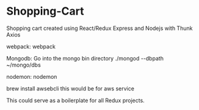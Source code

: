 # Shopping-Cart
Shopping cart created using React/Redux Express and Nodejs with Thunk Axios


webpack:
webpack

Mongodb:
Go into the mongo bin directory
./mongod --dbpath ~/mongo/dbs

nodemon:
nodemon

brew install awsebcli
this would be for aws service

This could serve as a boilerplate for all Redux projects.

